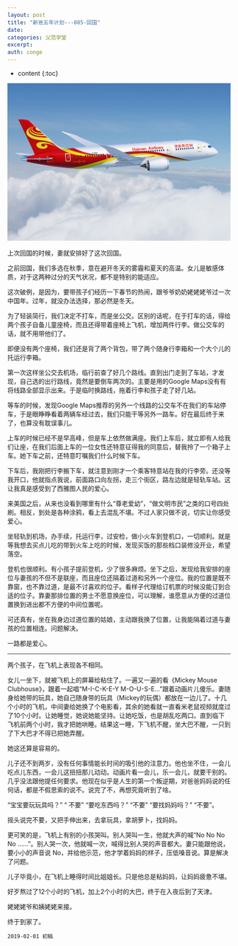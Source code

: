 ```yaml
---
layout: post
title: "新爸五年计划---085-回国"
date:
categories: 父范学堂
excerpt:
auth: conge
---
```

* content
{:toc}

![ ](/assets/images/父范学堂/118382-04e7fc37bb3e20a0.png)

上次回国的时候，妻就安排好了这次回国。

之前回国，我们多选在秋季，意在避开冬天的雾霾和夏天的高温。女儿是敏感体质，对于这两种过分的天气状况，都不是特别的能适应。

这次破例，是因为，要带孩子们经历一下春节的热闹，跟爷爷奶奶姥姥姥爷过一次中国年。过年，就没办法选择，那必然是冬天。

为了轻装简行，我们决定不打车，而是坐公交。区别的话呢，在于打车的话，得给两个孩子自备儿童座椅，而且还得带着座椅上飞机，增加两件行李。做公交车的话，就不用带他们了。

即便没有两个座椅，我们还是背了两个背包，带了两个随身行李箱和一个大个儿的托运行李箱。

第一次这样坐公交去机场，临行前查了好几个路线。直到出门走到了车站，才发现，自己选的出行路线，竟然是要倒车两次的。主要是用的Google Maps没有有将线路全部显示出来。于是临时换路线，拖着行李和孩子走了好几站。

等车的时候，发现Google Maps推荐的另外一个线路的公交车不在我们的车站停车，于是眼睁睁看着两辆车经过去，我们只能干等另外一路车。好在最后终于来了，也算没有耽误事儿。

上车的时候已经不是早高峰，但是车上依然做满座。我们上车后，就立即有人给我们让座，在我们后面上车的一位女性还特意征得我的同意后，替我拎了一个箱子上车。她下车之前，还特意叮嘱我们什么时候下车。

下车后，我刚把行李搬下车，就注意到刚才一个乘客特意站在我的行李旁。还没等我开口，他就指点我说，前面路口向左拐，走三个街区，路左边就是轻轨车站。这让我真是感受到了西雅图人民的爱心。

来美国之后，从来也没看到哪里有什么“尊老爱幼”，“做文明市民”之类的口号四处刷。相反，到处是各种涂鸦，看上去混乱不堪。不过人家只做不说，切实让你感受爱心。

坐轻轨到机场，办手续，托运行李，过安检，做小火车到登机口，一切顺利。就是等我想去买点儿吃的带到火车上吃的时候，发现买饭的那些档口装修没开业，希望落空。

登机也很顺利。有小孩子提前登机，少了很多麻烦。坐下之后，发现给我安排的座位与妻孩的不但不是联座，而且座位还隔着过道和另外一个座位。我的位置是既不靠窗，也不靠过道，是最不讨喜欢的位子。看样子代理给订机票的时候没能订到合适的位子。靠妻那排位置的男士不愿意换座位，可以理解，谁愿意从方便的过道位置换到进出都不方便的中间位置呢。

可还真有，坐在我身边过道位置的姑娘，主动跟我换了位置，让我能隔着过道与妻孩的位置相连。问题解决。

一路都是爱心。

----

两个孩子，在飞机上表现各不相同。

女儿一坐下，就被飞机上的屏幕给粘住了。一遍又一遍的看《Mickey Mouse Clubhouse》，跟着一起唱“M-I-C-K-E-Y M-O-U-S-E...”跟着动画片儿傻乐。妻随身给她带的玩具，她自己随身带的玩具（Mickey的玩偶）都放在一边儿了。十几个小时的飞机，中间妻给她换了个电影看，其余的她看就一直看米老鼠视频就度过了10个小时。让她睡觉，她说她能坚持。让她吃饭，也是胡乱吃两口。直到临下飞机前两个小时，我才把她哄睡。结果这一睡，下飞机不醒，坐大巴不醒，一只到了下大巴才不得已把她弄醒。

她这还算是容易的。

儿子还不到两岁，没有任何事情能长时间的吸引他的注意力。他也坐不住，一会儿吃点儿东西，一会儿这扭扭那儿动动。动画片看一会儿，乐一会儿，就要干别的。几乎没法跟他提任何要求。他现在似乎是人生的第一个叛逆期，对爸爸妈妈说的任何话，都是不假思索的说不。说完了不，再想究竟听到了啥。

“宝宝要玩玩具吗？” “ 不要”
“要吃东西吗？” “不要”
“要找妈妈吗？” “不要”。

摇头说完不要，又把手伸出来，去拿玩具，拿胡萝卜，找妈妈。

更可笑的是，飞机上有别的小孩哭叫。别人哭叫一生，他就大声的喊“No No No No ……”。别人哭一次，他就喊一次，喊得比别人哭的声音都大。妻只能跟他说，要小小的声音说 No，并给他示范，他才学着妈妈的样子，压低嗓音说。算是解决了问题。

儿子毕竟小，在飞机上睡得时间比姐姐长。只是他总是粘妈妈，让妈妈疲惫不堪。

好歹熬过了12个小时的飞机，加上2个小时的大巴，终于在入夜后到了天津。

姥姥姥爷和姨姥姥来接。

终于到家了。

```
2019-02-01 初稿
```
